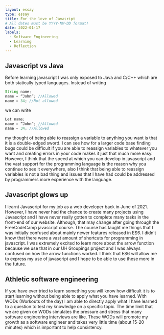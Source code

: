 ```yaml
---
layout: essay
type: essay
title: For the love of Javasript
# All dates must be YYYY-MM-DD format!
date: 2022-01-17
labels:
  - Software Engineering
  - Learning
  - Reflection
---
```

## Javascript vs Java

Before learning javascript I was only exposed to Java and C/C++ which are both statically typed languages. Instead of writing 
```java
String name;
name = “John”; //Allowed
name = 34; //Not allowed
```
we can write 
```javascript
Let name;
name = “John”; //Allowed
name = 34; //Allowed
```
 my thought of being able to reassign a variable to anything you want is that it is a double-edged sword. I can see how for a larger code base finding bugs could be difficult if you are able to reassign variables to whatever you want and creating errors in your code makes it just that much more easy. However, I think that the speed at which you can develop in javascript and the vast support for the programming language is the reason why you continue to see it everywhere, also I think that being able to reassign variables is not a bad thing and issues that I have had could be addressed by programmers more experience with the language. 

## Javascript glows up

I learnt Javascript for my job as a web developer back in June of 2021. However, I have never had the chance to create many projects using Javascript and I have never really gotten to complete many tasks in the front-end of our website. Although, that may change after going through the FreeCodeCamp javascript course. The course has taught me things that I was initially confused about mainly newer features released in ES6. I didn’t know that there were a vast amount of shortcuts for programming in javascript. I was extremely excited to learn more about the arrow function because we use that in our UH Groupings project and I was always confused on how the arrow functions worked. I think that ES6 will allow me to express my use of javascript and I hope to be able to use these more in the future.

## Athletic software engineering

If you have ever tried to learn something you will know how difficult it is to start learning without being able to apply what you have learned. With WODs (Workouts of the day) I am able to directly apply what I have learned to a question to test my knowledge on a specific topic. The time limit that we are given on WODs simulates the pressure and stress that many software engineering interviews are like. These WODs will promote my growth as a software engineer and takes very little time (about 15-20 minutes) which is important to help consistency.

